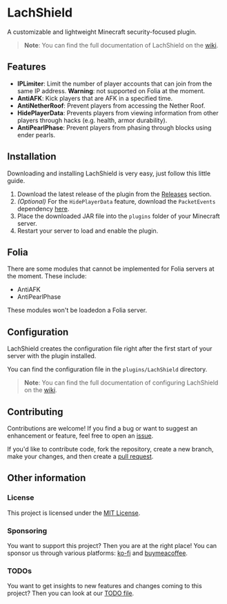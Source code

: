 # LachShield
A customizable and lightweight Minecraft security-focused plugin.
> **Note**: You can find the full documentation of LachShield on the [wiki](https://github.com/LachCrafter/LachShield/wiki/1.-Home).

## Features
- **IPLimiter**: Limit the number of player accounts that can join from the same IP address. **Warning**: not supported on Folia at the moment.
- **AntiAFK**: Kick players that are AFK in a specified time.
- **AntiNetherRoof**: Prevent players from accessing the Nether Roof.
- **HidePlayerData**: Prevents players from viewing information from other players through hacks (e.g. health, armor durability).
- **AntiPearlPhase**: Prevent players from phasing through blocks using ender pearls.

## Installation
Downloading and installing LachShield is very easy, just follow this little guide.
1. Download the latest release of the plugin from the [Releases](https://github.com/LachCrafter/LachShield/releases) section.
2. *(Optional)* For the `HidePlayerData` feature, download the `PacketEvents` dependency [here](https://modrinth.com/plugin/packetevents/versions).
3. Place the downloaded JAR file into the `plugins` folder of your Minecraft server.
4. Restart your server to load and enable the plugin.

## Folia
There are some modules that cannot be implemented for Folia servers at the moment. These include:

- AntiAFK
- AntiPearlPhase

These modules won't be loadedon a Folia server.

## Configuration

LachShield creates the configuration file right after the first start of your server with the plugin installed.

You can find the configuration file in the `plugins/LachShield` directory.

> **Note**: You can find the full documentation of configuring LachShield on the [wiki](https://github.com/LachCrafter/LachShield/wiki/Configuration).

## Contributing
Contributions are welcome! If you find a bug or want to suggest an enhancement or feature, feel free to open an [issue](https://github.com/LachCrafter/LachShield/issues).

If you'd like to contribute code, fork the repository, create a new branch, make your changes, and then create a [pull request](https://github.com/LachCrafter/LachShield/pulls).

## Other information
### License
This project is licensed under the [MIT License](https://github.com/LachCrafter/LachShield/blob/main/LICENSE).
### Sponsoring
You want to support this project? Then you are at the right place! You can sponsor us through various platforms: [ko-fi](https://ko-fi.com/lachcrafter) and [buymeacoffee](https://buymeacoffee.com/lachcrafter).
### TODOs
You want to get insights to new features and changes coming to this project? Then you can look at our [TODO file](https://github.com/LachCrafter/LachShield/blob/main/TODO.md).